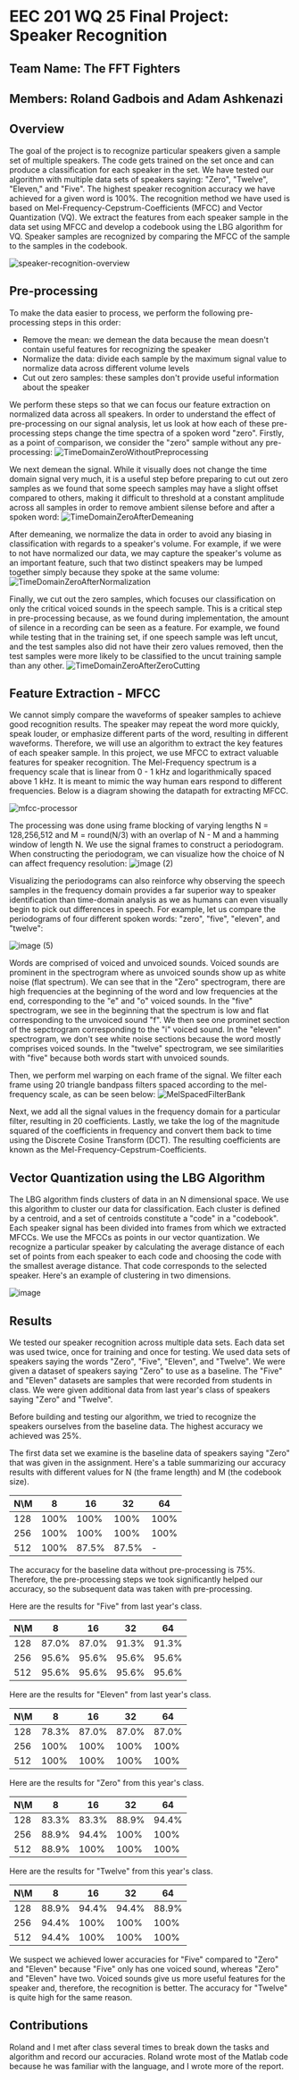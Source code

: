 # EEC 201 WQ 25 Final Project: Speaker Recognition

## Team Name: The FFT Fighters
## Members: Roland Gadbois and Adam Ashkenazi

## Overview
The goal of the project is to recognize particular speakers given a sample set of multiple speakers. The code gets trained on the set once and can produce a classification for each speaker in the set.
We have tested our algorithm with multiple data sets of speakers saying: "Zero", "Twelve", "Eleven," and "Five". The highest speaker recognition accuracy we have achieved for a given word is 100%. The recognition method we have used is based on Mel-Frequency-Cepstrum-Coefficients (MFCC) and Vector Quantization (VQ). We extract the features from each speaker sample in the data set using MFCC and develop a codebook using the LBG algorithm for VQ. Speaker samples are recognized by comparing the MFCC of the sample to the samples in the codebook.

![speaker-recognition-overview](https://github.com/user-attachments/assets/5cac74ff-e180-46b5-9d3f-4eb4098a44b6)


## Pre-processing
To make the data easier to process, we perform the following pre-processing steps in this order:
* Remove the mean: we demean the data because the mean doesn't contain useful features for recognizing the speaker
* Normalize the data: divide each sample by the maximum signal value to normalize data across different volume levels
* Cut out zero samples: these samples don't provide useful information about the speaker

We perform these steps so that we can focus our feature extraction on normalized data across all speakers. In order to understand the effect of pre-processing on our signal analysis, let us look at how each of these pre-processing steps change the time spectra of a spoken word "zero". Firstly, as a point of comparison, we consider the "zero" sample without any pre-processing:
![TimeDomainZeroWithoutPreprocessing](https://github.com/user-attachments/assets/ac92a554-f4e9-4d3f-bd94-56aa3e217984)

We next demean the signal. While it visually does not change the time domain signal very much, it is a useful step before preparing to cut out zero samples as we found that some speech samples may have a slight offset compared to others, making it difficult to threshold at a constant amplitude across all samples in order to remove ambient silense before and after a spoken word:
![TimeDomainZeroAfterDemeaning](https://github.com/user-attachments/assets/d199685b-d75a-4f5b-9d8b-2380742518ab)

After demeaning, we normalize the data in order to avoid any biasing in classification with regards to a speaker's volume. For example, if we were to not have normalized our data, we may capture the speaker's volume as an important feature, such that two distinct speakers may be lumped together simply because they spoke at the same volume:
![TimeDomainZeroAfterNormalization](https://github.com/user-attachments/assets/2fd9cfad-d0f9-4986-abf9-843f1c2f0f93)

Finally, we cut out the zero samples, which focuses our classification on only the critical voiced sounds in the speech sample. This is a critical step in pre-processing because, as we found during implementation, the amount of silence in a recording can be seen as a feature. For example, we found while testing that in the training set, if one speech sample was left uncut, and the test samples also did not have their zero values removed, then the test samples were more likely to be classified to the uncut training sample than any other. 
![TimeDomainZeroAfterZeroCutting](https://github.com/user-attachments/assets/592569b1-a62d-489f-8b1e-a8677873a84f)
 

## Feature Extraction - MFCC
We cannot simply compare the waveforms of speaker samples to achieve good recognition results. The speaker may repeat the word more quickly, speak louder, or emphasize different parts of the word, resulting in different waveforms. Therefore, we will use an algorithm to extract the key features of each speaker sample. In this project, we use MFCC to extract valuable features for speaker recognition. The Mel-Frequency spectrum is a frequency scale that is linear from 0 - 1 kHz and logarithmically spaced above 1 kHz. It is meant to mimic the way human ears respond to different frequencies. Below is a diagram showing the datapath for extracting MFCC.

![mfcc-processor](https://github.com/user-attachments/assets/f52e9270-4773-45bc-8d6c-0f3f81f75e49)

The processing was done using frame blocking of varying lengths N = 128,256,512 and M = round(N/3) with an overlap of N - M and a hamming window of length N. We use the signal frames to construct a periodogram. When constructing the periodogram, we can visualize how the choice of N can affect frequency resolution:
![image (2)](https://github.com/user-attachments/assets/abd3089b-7c0d-4008-8c8e-88a11da70359)

Visualizing the periodograms can also reinforce why observing the speech samples in the frequency domain provides a far superior way to speaker identification than time-domain analysis as we as humans can even visually begin to pick out differences in speech. For example, let us compare the periodograms of four different spoken words: "zero", "five", "eleven", and "twelve":

![image (5)](https://github.com/user-attachments/assets/4c41409c-998c-40b6-9d67-515e56e994cb)

Words are comprised of voiced and unvoiced sounds. Voiced sounds are prominent in the spectrogram where as unvoiced sounds show up as white noise (flat spectrum). We can see that in the "Zero" spectrogram, there are high frequencies at the beginning of the word and low frequencies at the end, corresponding to the "e" and "o" voiced sounds. In the "five" spectrogram, we see in the beginning that the spectrum is low and flat corresponding to the unvoiced sound "f". We then see one prominet section of the sepctrogram corresponding to the "i" voiced sound. In the "eleven" spectrogram, we don't see white noise sections because the word mostly comprises voiced sounds. In the "twelve" spectrogram, we see similarities with "five" because both words start with unvoiced sounds.

Then, we perform mel warping on each frame of the signal. We filter each frame using 20 triangle bandpass filters spaced according to the mel-frequency scale, as can be seen below:
![MelSpacedFilterBank](https://github.com/user-attachments/assets/bc7dae71-5d45-40e7-a8eb-eed19b86fbcd)

Next, we add all the signal values in the frequency domain for a particular filter, resulting in 20 coefficients. Lastly, we take the log of the magnitude squared of the coefficients in frequency and convert them back to time using the Discrete Cosine Transform (DCT). The resulting coefficients are known as the Mel-Frequency-Cepstrum-Coefficients.

## Vector Quantization using the LBG Algorithm
The LBG algorithm finds clusters of data in an N dimensional space. We use this algorithm to cluster our data for classification. Each cluster is defined by a centroid, and a set of centroids constitute a "code" in a "codebook". Each speaker signal has been divided into frames from which we extracted MFCCs. We use the MFCCs as points in our vector quantization. We recognize a particular speaker by calculating the average distance of each set of points from each speaker to each code and choosing the code with the smallest average distance. That code corresponds to the selected speaker. Here's an example of clustering in two dimensions.

![image](https://github.com/user-attachments/assets/3400faac-69eb-47aa-99a3-d348bd86e2bf)

## Results
We tested our speaker recognition across multiple data sets. Each data set was used twice, once for training and once for testing. We used data sets of speakers saying the words "Zero", "Five", "Eleven", and "Twelve". We were given a dataset of speakers saying "Zero" to use as a baseline. The "Five" and "Eleven" datasets are samples that were recorded from students in class. We were given additional data from last year's class of speakers saying "Zero" and "Twelve".

Before building and testing our algorithm, we tried to recognize the speakers ourselves from the baseline data. The highest accuracy we achieved was 25%.

The first data set we examine is the baseline data of speakers saying "Zero" that was given in the assignment. Here's a table summarizing our accuracy results with different values for N (the frame length) and M (the codebook size).

| N\M        |   8      |   16     |   32     |  64     | 
|------------|----------|----------|----------|---------|
| 128        |  100%    |  100%    |  100%    | 100%    |
| 256        |  100%    |  100%    |  100%    | 100%    |
| 512        |  100%    |  87.5%   |  87.5%   | -       |

The accuracy for the baseline data without pre-processing is 75%. Therefore, the pre-processing steps we took significantly helped our accuracy, so the subsequent data was taken with pre-processing.

Here are the results for "Five" from last year's class.

| N\M        |   8      |   16     |   32     |  64     | 
|------------|----------|----------|----------|---------|
| 128        |  87.0%   |  87.0%   |  91.3%   | 91.3%   |
| 256        |  95.6%   |  95.6%   |  95.6%   | 95.6%   |
| 512        |  95.6%   |  95.6%   |  95.6%   | 95.6%   |

Here are the results for "Eleven" from last year's class.

| N\M        |   8      |   16     |   32     |  64     | 
|------------|----------|----------|----------|---------|
| 128        |  78.3%   |  87.0%   |  87.0%   | 87.0%   |
| 256        |  100%    |  100%    |  100%    | 100%    |
| 512        |  100%    |  100%    |  100%    | 100%    |

Here are the results for "Zero" from this year's class.

| N\M        |   8      |   16     |   32     |  64     | 
|------------|----------|----------|----------|---------|
| 128        |  83.3%   |  83.3%   |  88.9%   | 94.4%   |
| 256        |  88.9%   |  94.4%   |  100%    | 100%    |
| 512        |  88.9%   |  100%    |  100%    | 100%    |

Here are the results for "Twelve" from this year's class.

| N\M        |   8      |   16     |   32     |  64     | 
|------------|----------|----------|----------|---------|
| 128        |  88.9%   |  94.4%   |  94.4%   | 88.9%   |
| 256        |  94.4%   |  100%    |  100%    | 100%    |
| 512        |  94.4%   |  100%    |  100%    | 100%    |

We suspect we achieved lower accuracies for "Five" compared to "Zero" and "Eleven" because "Five" only has one voiced sound, whereas "Zero" and "Eleven" have two. Voiced sounds give us more useful features for the speaker and, therefore, the recognition is better. The accuracy for "Twelve" is quite high for the same reason.

## Contributions
Roland and I met after class several times to break down the tasks and algorithm and record our accuracies. Roland wrote most of the Matlab code because he was familiar with the language, and I wrote more of the report.


